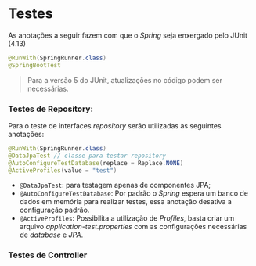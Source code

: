 # Testes
As anotações a seguir fazem com que o *Spring* seja enxergado pelo JUnit (4.13)
````java
@RunWith(SpringRunner.class)
@SpringBootTest
````
> Para a versão 5 do JUnit, atualizações no código podem ser necessárias.

### Testes de Repository:
Para o teste de interfaces *repository* serão utilizadas as seguintes anotações:
````java
@RunWith(SpringRunner.class)
@DataJpaTest // classe para testar repository
@AutoConfigureTestDatabase(replace = Replace.NONE)
@ActiveProfiles(value = "test")
````
* `@DataJpaTest`: para testagem apenas de componentes JPA;
* `@AutoConfigureTestDatabase`: Por padrão o *Spring* espera um banco de dados em memória para realizar testes, essa anotação desativa a configuração padrão.
* `@ActiveProfiles`: Possibilita a utilização de *Profiles*, basta criar um arquivo *application-test.properties* com as configurações necessárias de *database* e *JPA*.

### Testes de Controller